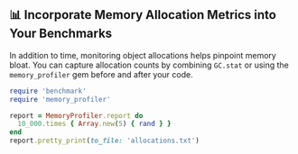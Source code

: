 ## 📊 Incorporate Memory Allocation Metrics into Your Benchmarks

In addition to time, monitoring object allocations helps pinpoint memory bloat. You can capture allocation counts by combining `GC.stat` or using the `memory_profiler` gem before and after your code.

```ruby
require 'benchmark'
require 'memory_profiler'

report = MemoryProfiler.report do
  10_000.times { Array.new(5) { rand } }
end
report.pretty_print(to_file: 'allocations.txt')
```
